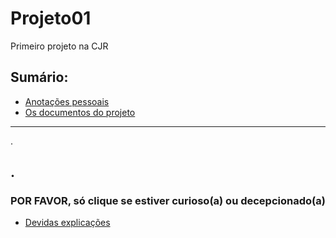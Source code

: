 # Projeto01

Primeiro projeto na CJR

## Sumário:

* [Anotações pessoais](https://github.com/JoaoVML42/Projeto01/tree/main/Projeto%2001/Anota%C3%A7%C3%B5es)
* [Os documentos do projeto](https://github.com/JoaoVML42/Projeto01/tree/main/Projeto%2001/Projeto%20em%20si)
---
.








.
---
### POR FAVOR, só clique se estiver curioso(a) ou decepcionado(a)
* [Devidas explicações](https://github.com/JoaoVML42/Projeto01/blob/main/explicacoes.md)
